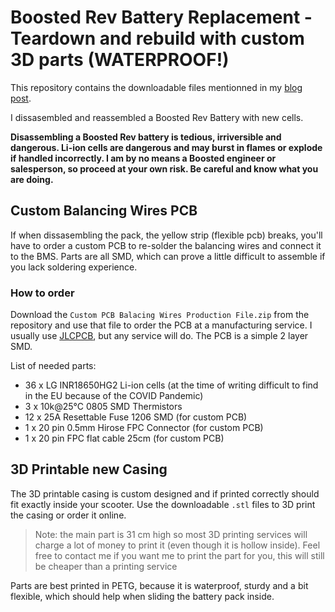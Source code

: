 # Boosted Rev Battery Replacement - Teardown and rebuild with custom 3D parts (WATERPROOF!)

This repository contains the downloadable files mentionned in my [blog post](https://michael-castiau.blogspot.com/2021/05/boosted-rev-battery-replacement.html).

I dissasembled and reassembled a Boosted Rev Battery with new cells. 

**Disassembling a Boosted Rev battery is tedious, irriversible and dangerous. Li-ion cells are dangerous and may burst in flames or explode if handled incorrectly. I am by no means a Boosted engineer or salesperson, so proceed at your own risk. Be careful and know what you are doing.**

## Custom Balancing Wires PCB

If when dissasembling the pack, the yellow strip (flexible pcb) breaks, you'll have to order a custom PCB to re-solder the balancing wires and connect it to the BMS. Parts are all SMD, which can prove a little difficult to assemble if you lack soldering experience.

### How to order

Download the `Custom PCB Balacing Wires Production File.zip` from the repository and use that file to order the PCB at a manufacturing service. I usually use [JLCPCB](https://jlcpcb.com), but any service will do. The PCB is a simple 2 layer SMD.

List of needed parts:

- 36 x LG INR18650HG2 Li-ion cells (at the time of writing difficult to find in the EU because of the COVID Pandemic)
- 3 x 10k@25°C 0805 SMD Thermistors
- 12 x 25A Resettable Fuse 1206 SMD (for custom PCB)
- 1 x 20 pin 0.5mm Hirose FPC Connector (for custom PCB)
- 1 x 20 pin FPC flat cable 25cm (for custom PCB)

## 3D Printable new Casing

The 3D printable casing is custom designed and if printed correctly should fit exactly inside your scooter. Use the downloadable `.stl` files to 3D print the casing or order it online. 

> Note: the main part is 31 cm high so most 3D printing services will charge a lot of money to print it (even though it is hollow inside). Feel free to contact me if you want me to print the part for you, this will still be cheaper than a printing service

Parts are best printed in PETG, because it is waterproof, sturdy and a bit flexible, which should help when sliding the battery pack inside.
